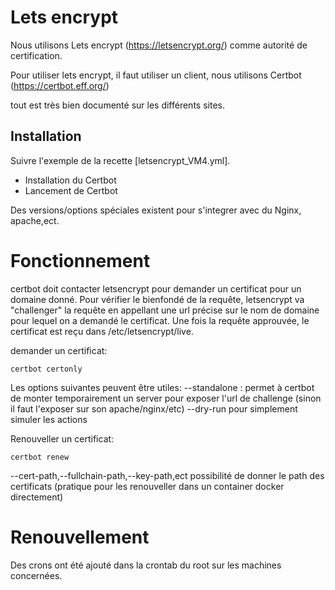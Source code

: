 # Lets encrypt

Nous utilisons Lets encrypt (https://letsencrypt.org/) comme autorité de certification.

Pour utiliser lets encrypt, il faut utiliser un client, nous utilisons Certbot (https://certbot.eff.org/)

tout est très bien documenté sur les différents sites.

## Installation

Suivre l'exemple de la recette [letsencrypt_VM4.yml].
 * Installation du Certbot
 * Lancement de Certbot

 Des versions/options spéciales existent pour s'integrer avec du Nginx, apache,ect.

# Fonctionnement

 certbot doit contacter letsencrypt pour demander un certificat pour un domaine donné.
 Pour vérifier le bienfondé de la requête, letsencrypt va "challenger" la requête en appellant une url précise sur le nom de domaine pour lequel on a demandé le certificat.
Une fois la requête approuvée, le certificat est reçu dans /etc/letsencrypt/live.

demander un certificat:
```
certbot certonly
```
Les options suivantes peuvent être utiles:
--standalone : permet à certbot de monter temporairement un server pour exposer l'url de challenge (sinon il faut l'exposer sur son apache/nginx/etc)
--dry-run pour simplement simuler les actions

Renouveller un certificat:
```
certbot renew
```
--cert-path,--fullchain-path,--key-path,ect possibilité de donner le path des certificats (pratique pour les renouveller dans un container docker directement)

# Renouvellement
Des crons ont été ajouté dans la crontab du root sur les machines concernées.
